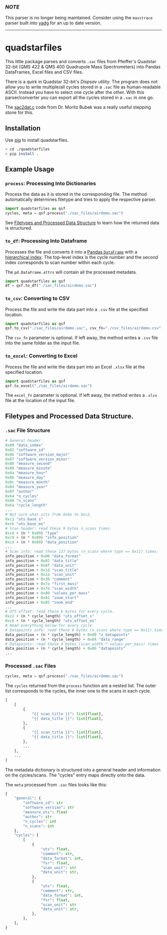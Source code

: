 ### *NOTE*

This parser is no longer being maintained. Consider using the `masstrace` parser built into [yadg](https://github.com/dgbowl/yadg) for an up to date version.

---

# quadstarfiles

This little package parses and converts `.sac` files from Pfeiffer's Quadstar 32-bit (QMS 422 & QMS 400 Quadrupole Mass Spectrometers) into Pandas DataFrames, Excel files and CSV files.

There is a quirk in Quadstar 32-bit's *Dispsav* utility: The program does not allow you to write multiple/all cycles stored in a `.sac` file as human-readable ASCII. Instead you have to select one cycle after the other. With this parser/converter you can export all the cycles stored in a `.sac` in one go.

The [sac2dat.c](https://www.bubek.org/sac2dat.php) code from Dr. Moritz Bubek was a really useful stepping stone for this.

## Installation
Use [pip](https://pip.pypa.io/en/stable/) to install quadstarfiles.

```bash
> cd ./quadstarfiles
> pip install .
```

## Example Usage

### `process`: Processing Into Dictionaries
Process the data as it is stored in the corresponding file. The method
automatically determines filetype and tries to apply the respective
parser.

```python
import quadstarfiles as qsf
cycles, meta = qsf.process("./sac_files/airdemo.sac")
```

See [Filetypes and Processed Data Structure](#filetypes-and-processed-data-structure)
to learn how the returned data is structured.

### `to_df`: Processing Into Dataframe
Processes the file and converts it into a [Pandas `DataFrame`](https://pandas.pydata.org/docs/reference/api/pandas.DataFrame.html) with a [hierarchical index](https://pandas.pydata.org/pandas-docs/stable/user_guide/advanced.html#multiindex-advanced-indexing). The top-level
index is the cycle number and the second index corresponds to scan
number within each cycle.

The `pd.DataFrame.attrs` will contain all the processed metadata.

```python
import quadstarfiles as qsf
df = qsf.to_df("./sac_files/airdemo.sac")
```

### `to_csv`: Converting to CSV
Process the file and write the data part into a `.csv` file at the
specified location.

```python
import quadstarfiles as qsf
qsf.to_csv("./sac_files/airdemo.sac", csv_fn="./csv_files/airdemo.csv")
```

The `csv_fn` parameter is optional. If left away, the method writes a
`.csv` file into the same folder as the input file.

### `to_excel`: Converting to Excel
Process the file and write the data part into an Excel `.xlsx` file at
the specified location.

```python
import quadstarfiles as qsf
qsf.to_excel("./sac_files/airdemo.sac")
```

The `excel_fn` parameter is optional. If left away, the method writes
a `.xlsx` file at the location of the input file.

## Filetypes and Processed Data Structure.
### `.sac` File Structure
```python
# General header
0x00 "data_index"
0x02 "software_id"
0x06 "software_version_major"
0x07 "software_version_minor"
0x08 "measure_second"
0x09 "measure_minute"
0x0a "measure_hour"
0x0b "measure_day"
0x0c "measure_month"
0x0d "measure_year"
0x0f "author"
0x64 "n_cycles"
0x68 "n_scans"
0x6a "cycle_length"
...
# Not sure what sits from 0x6e to 0xc2.
0xc2 "uts_base_s"
0xc6 "uts_base_ms"
# Scan header: read these 9 bytes n_scans times.
0xc8 + (n * 0x09) "type"
0xc9 + (n * 0x09) "info_position"
0xcd + (n * 0x09) "data_position"
...
# Scan info: read these 137 bytes (n_scans where type == 0x11) times.
info_position + 0x00 "data_format"
info_position + 0x02 "data_title"
info_position + 0x0f "data_unit"
info_position + 0x1d "scan_title"
info_position + 0x2a "scan_unit"
info_position + 0x38 "comment"
info_position + 0x7a "first_mass"
info_position + 0x7e "scan_width"
info_position + 0x80 "values_per_mass"
info_position + 0x81 "zoom_start"
info_position + 0x85 "zoom_end"
...
# UTS offset: read these 6 bytes for every cycle.
0xc2 + (n * cycle_length) "uts_offset_s"
0xc6 + (n * cycle_length) "uts_offset_ms"
# Read everything below for every cycle.
# Datapoints info: read these 6 bytes (n_scans where type == 0x11) times.
data_position + (n * cycle_length) + 0x00 "n_datapoints"
data_position + (n * cycle_length) + 0x04 "data_range"
# Datapoints: read these 4 bytes (scan_width * values_per_mass) times
data_position + (n * cycle_length) + 0x06 "datapoints"
...
```

### Processed `.sac` Files
```python
cycles, meta = qsf.process("./sac_files/airdemo.sac")
```

The `cycles` returned from the `process` function are a nested list. The
outer list corresponds to the cycles, the inner one to the scans in each
cycle.

```python
[
    [
        {
            "{{ scan_title }}": list[float],
            "{{ data_title }}": list[float],
        },
        {
            "{{ scan_title }}": list[float],
            "{{ data_title }}": list[float],
        },
        ...
    ],
    ...
]

```

The metadata dictionary is structured into a general header and
information on the cycles/scans. The "cycles" entry maps directly onto
the data.

The `meta` processed from `.sac` files looks like this:


```python
{
    "general": {
        "software_id": str
        "software_version": str
        "measure_uts": float
        "author": str
        "n_cycles": int
        "n_scans": int
    },
    "cycles": [
        [
            {
                "uts": float,
                "comment": str,
                "data_format": int,
                "fsr": float,
                "scan_unit": str
                "data_unit": str,
            },
            {
                "uts": float,
                "comment": str,
                "data_format": int,
                "fsr": float,
                "scan_unit": str
                "data_unit": str,
            },
        ],
    ],
}
```
